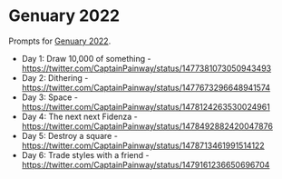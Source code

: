 # Genuary 2022

Prompts for [Genuary 2022](https://genuary.art/).

* Day 1: Draw 10,000 of something - https://twitter.com/CaptainPainway/status/1477381073050943493
* Day 2: Dithering - https://twitter.com/CaptainPainway/status/1477673296648941574
* Day 3: Space - https://twitter.com/CaptainPainway/status/1478124263530024961
* Day 4: The next next Fidenza - https://twitter.com/CaptainPainway/status/1478492882420047876
* Day 5: Destroy a square - https://twitter.com/CaptainPainway/status/1478713461991514122
* Day 6: Trade styles with a friend - https://twitter.com/CaptainPainway/status/1479161236650696704
